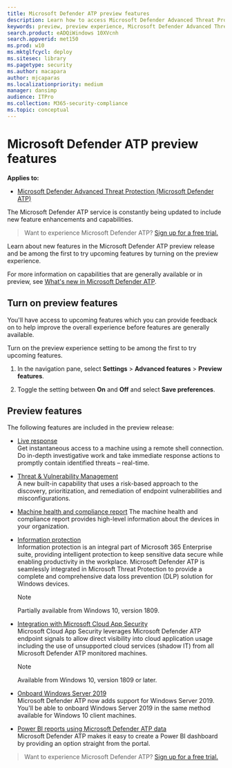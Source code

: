 ```yaml
---
title: Microsoft Defender ATP preview features
description: Learn how to access Microsoft Defender Advanced Threat Protection preview features.
keywords: preview, preview experience, Microsoft Defender Advanced Threat Protection, features, updates
search.product: eADQiWindows 10XVcnh
search.appverid: met150
ms.prod: w10
ms.mktglfcycl: deploy
ms.sitesec: library
ms.pagetype: security
ms.author: macapara
author: mjcaparas
ms.localizationpriority: medium
manager: dansimp
audience: ITPro
ms.collection: M365-security-compliance 
ms.topic: conceptual
---
```


# Microsoft Defender ATP preview features

**Applies to:**
- [Microsoft Defender Advanced Threat Protection (Microsoft Defender ATP)](https://go.microsoft.com/fwlink/p/?linkid=2069559)

The Microsoft Defender ATP service is constantly being updated to include new feature enhancements and capabilities.

>Want to experience Microsoft Defender ATP? [Sign up for a free trial.](https://www.microsoft.com/WindowsForBusiness/windows-atp?ocid=docs-wdatp-preview-abovefoldlink) 

Learn about new features in the Microsoft Defender ATP preview release and be among the first to try upcoming features by turning on the preview experience.

For more information on capabilities that are generally available or in preview, see [What's new in Microsoft Defender ATP](whats-new-in-microsoft-defender-atp.md).

## Turn on preview features
You'll have access to upcoming features which you can provide feedback on to help improve the overall experience before features are generally available.

Turn on the preview experience setting to be among the first to try upcoming features.

1. In the navigation pane, select **Settings** > **Advanced features** > **Preview features**.

2. Toggle the setting between **On** and **Off** and select **Save preferences**.

## Preview features
The following features are included in the preview release:

- [Live response](https://docs.microsoft.com/windows/security/threat-protection/windows-defender-atp/live-response)<BR> Get instantaneous access to a machine using a remote shell connection. Do in-depth investigative work and take immediate response actions to promptly contain identified threats – real-time.

- [Threat & Vulnerability Management](next-gen-threat-and-vuln-mgt.md) <BR> A new built-in capability that uses a risk-based approach to the discovery, prioritization, and remediation of endpoint vulnerabilities and misconfigurations.

- [Machine health and compliance report](machine-reports.md)  The machine health and compliance report provides high-level information about the devices in your organization.

- [Information protection](information-protection-in-windows-overview.md)<BR>
Information protection is an integral part of Microsoft 365 Enterprise suite, providing intelligent protection to keep sensitive data secure while enabling productivity in the workplace. Microsoft Defender ATP is seamlessly integrated in Microsoft Threat Protection to provide a complete and comprehensive data loss prevention (DLP) solution for Windows devices.

    >[!NOTE]
    >Partially available from Windows 10, version 1809.

- [Integration with Microsoft Cloud App Security](microsoft-cloud-app-security-integration.md) <BR> Microsoft Cloud App Security leverages Microsoft Defender ATP endpoint signals to allow direct visibility into cloud application usage including the use of unsupported cloud services (shadow IT) from all Microsoft Defender ATP monitored machines.

    >[!NOTE]
    >Available from Windows 10, version 1809 or later.

- [Onboard Windows Server 2019](https://docs.microsoft.com/windows/security/threat-protection/microsoft-defender-atp/configure-server-endpoints#windows-server-version-1803-and-windows-server-2019) <BR> Microsoft Defender ATP now adds support for Windows Server 2019. You'll be able to onboard Windows Server 2019 in the same method available for Windows 10 client machines.

- [Power BI reports using Microsoft Defender ATP data](powerbi-reports.md) <br>
Microsoft Defender ATP makes it easy to create a Power BI dashboard by providing an option straight from the portal.

>Want to experience Microsoft Defender ATP? [Sign up for a free trial.](https://www.microsoft.com/en-us/WindowsForBusiness/windows-atp?ocid=docs-wdatp-preview-belowfoldlink)  
